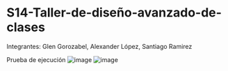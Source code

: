 # S14-Taller-de-diseño-avanzado-de-clases

Integrantes: Glen Gorozabel, Alexander López, Santiago Ramirez

Prueba de ejecución
![image](https://github.com/user-attachments/assets/65b7ae39-ebed-4fb0-859e-7758fe85b7b7)
![image](https://github.com/user-attachments/assets/65b7ae39-ebed-4fb0-859e-7758fe85b7b7)

